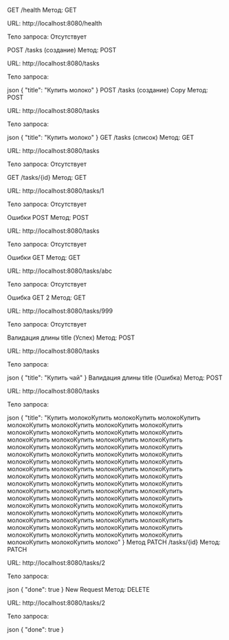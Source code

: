 GET /health
Метод: GET

URL: http://localhost:8080/health

Тело запроса: Отсутствует

POST /tasks (создание)
Метод: POST

URL: http://localhost:8080/tasks

Тело запроса:

json
{
  "title": "Купить молоко"
}
POST /tasks (создание) Copy
Метод: POST

URL: http://localhost:8080/tasks

Тело запроса:

json
{
  "title": "Купить молоко"
}
GET /tasks (список)
Метод: GET

URL: http://localhost:8080/tasks

Тело запроса: Отсутствует

GET /tasks/{id}
Метод: GET

URL: http://localhost:8080/tasks/1

Тело запроса: Отсутствует

Ошибки POST
Метод: POST

URL: http://localhost:8080/tasks

Тело запроса: Отсутствует

Ошибки GET
Метод: GET

URL: http://localhost:8080/tasks/abc

Тело запроса: Отсутствует

Ошибка GET 2
Метод: GET

URL: http://localhost:8080/tasks/999

Тело запроса: Отсутствует

Валидация длины title (Успех)
Метод: POST

URL: http://localhost:8080/tasks

Тело запроса:

json
{
  "title": "Купить чай"
}
Валидация длины title (Ошибка)
Метод: POST

URL: http://localhost:8080/tasks

Тело запроса:

json
{
  "title": "Купить молокоКупить молокоКупить молокоКупить молокоКупить молокоКупить молокоКупить молокоКупить молокоКупить молокоКупить молокоКупить молокоКупить молокоКупить молокоКупить молокоКупить молокоКупить молокоКупить молокоКупить молокоКупить молокоКупить молокоКупить молокоКупить молокоКупить молокоКупить молокоКупить молокоКупить молокоКупить молокоКупить молокоКупить молокоКупить молокоКупить молокоКупить молокоКупить молокоКупить молокоКупить молокоКупить молокоКупить молокоКупить молокоКупить молокоКупить молокоКупить молокоКупить молокоКупить молокоКупить молокоКупить молокоКупить молокоКупить молокоКупить молокоКупить молокоКупить молокоКупить молокоКупить молокоКупить молокоКупить молокоКупить молокоКупить молокоКупить молокоКупить молокоКупить молокоКупить молокоКупить молокоКупить молокоКупить молокоКупить молокоКупить молокоКупить молокоКупить молокоКупить молокоКупить молокоКупить молоко"
}
Метод PATCH /tasks/{id}
Метод: PATCH

URL: http://localhost:8080/tasks/2

Тело запроса:

json
{
  "done": true
}
New Request
Метод: DELETE

URL: http://localhost:8080/tasks/2

Тело запроса:

json
{
  "done": true
}
